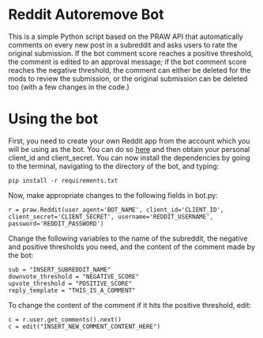 # Reddit Autoremove Bot
This is a simple Python script based on the PRAW API that automatically comments on every new post in a subreddit and asks users to rate the original submission. If the bot comment score reaches a positive threshold, the comment is edited to an approval message; if the bot comment score reaches the negative threshold, the comment can either be deleted for the mods to review the submission, or the original submission can be deleted too (with a few changes in the code.)

# Using the bot
First, you need to create your own Reddit app from the account which you will be using as the bot. You can do so [here](https://ssl.reddit.com/prefs/apps/) and then obtain your personal client_id and client_secret. You can now install the dependencies by going to the terminal, navigating to the directory of the bot, and typing:
```
pip install -r requirements.txt
```

Now, make appropriate changes to the following fields in bot.py:
```
r = praw.Reddit(user_agent='BOT_NAME', client_id='CLIENT_ID', client_secret='CLIENT_SECRET', username='REDDIT_USERNAME', password='REDDIT_PASSWORD')
```

Change the following variables to the name of the subreddit, the negative and positive thresholds you need, and the content of the comment made by the bot:
``` 
sub = "INSERT_SUBREDDIT_NAME"
downvote_threshold = "NEGATIVE_SCORE"
upvote_threshold = "POSITIVE_SCORE"
reply_template = "THIS_IS_A_COMMENT"
```

To change the content of the comment if it hits the positive threshold, edit:
```
c = r.user.get_comments().next()
c = edit("INSERT_NEW_COMMENT_CONTENT_HERE")
```
